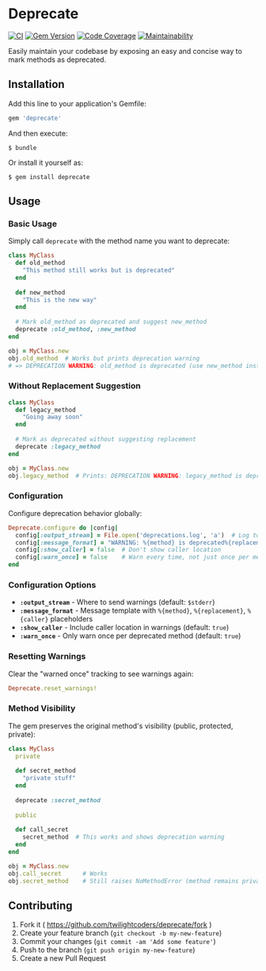 # Deprecate

[![CI](https://github.com/twilightcoders/deprecate/actions/workflows/ci.yml/badge.svg)](https://github.com/twilightcoders/deprecate/actions/workflows/ci.yml)
[![Gem Version](https://badge.fury.io/rb/deprecate.svg)](https://badge.fury.io/rb/deprecate)
[![Code Coverage](https://qlty.sh/gh/TwilightCoders/projects/deprecate/coverage.svg)](https://qlty.sh/gh/TwilightCoders/projects/deprecate)
[![Maintainability](https://qlty.sh/gh/TwilightCoders/projects/deprecate/maintainability.svg)](https://qlty.sh/gh/TwilightCoders/projects/deprecate)

Easily maintain your codebase by exposing an easy and concise way to mark methods as deprecated.

## Installation

Add this line to your application's Gemfile:

```ruby
gem 'deprecate'
```

And then execute:

    $ bundle

Or install it yourself as:

    $ gem install deprecate

## Usage

### Basic Usage

Simply call `deprecate` with the method name you want to deprecate:

```ruby
class MyClass
  def old_method
    "This method still works but is deprecated"
  end
  
  def new_method
    "This is the new way"
  end
  
  # Mark old_method as deprecated and suggest new_method
  deprecate :old_method, :new_method
end

obj = MyClass.new
obj.old_method  # Works but prints deprecation warning
# => DEPRECATION WARNING: old_method is deprecated (use new_method instead). Called from example.rb:15
```

### Without Replacement Suggestion

```ruby
class MyClass
  def legacy_method
    "Going away soon"
  end
  
  # Mark as deprecated without suggesting replacement
  deprecate :legacy_method
end

obj = MyClass.new
obj.legacy_method  # Prints: DEPRECATION WARNING: legacy_method is deprecated. Called from example.rb:10
```

### Configuration

Configure deprecation behavior globally:

```ruby
Deprecate.configure do |config|
  config[:output_stream] = File.open('deprecations.log', 'a')  # Log to file instead of stderr
  config[:message_format] = "WARNING: %{method} is deprecated%{replacement}"  # Custom message format
  config[:show_caller] = false  # Don't show caller location
  config[:warn_once] = false    # Warn every time, not just once per method
end
```

### Configuration Options

- **`:output_stream`** - Where to send warnings (default: `$stderr`)
- **`:message_format`** - Message template with `%{method}`, `%{replacement}`, `%{caller}` placeholders
- **`:show_caller`** - Include caller location in warnings (default: `true`)
- **`:warn_once`** - Only warn once per deprecated method (default: `true`)

### Resetting Warnings

Clear the "warned once" tracking to see warnings again:

```ruby
Deprecate.reset_warnings!
```

### Method Visibility

The gem preserves the original method's visibility (public, protected, private):

```ruby
class MyClass
  private
  
  def secret_method
    "private stuff"
  end
  
  deprecate :secret_method
  
  public
  
  def call_secret
    secret_method  # This works and shows deprecation warning
  end
end

obj = MyClass.new
obj.call_secret      # Works
obj.secret_method    # Still raises NoMethodError (method remains private)
```

## Contributing

1. Fork it ( https://github.com/twilightcoders/deprecate/fork )
2. Create your feature branch (`git checkout -b my-new-feature`)
3. Commit your changes (`git commit -am 'Add some feature'`)
4. Push to the branch (`git push origin my-new-feature`)
5. Create a new Pull Request
